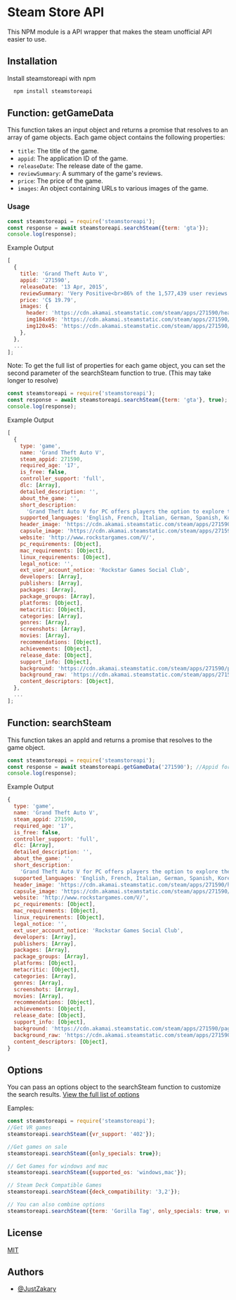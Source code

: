 # Steam Store API

This NPM module is a API wrapper that makes the steam unofficial API easier to use.

## Installation

Install steamstoreapi with npm

```bash
  npm install steamstoreapi
```

## Function: getGameData

This function takes an input object and returns a promise that resolves to an array of game objects. Each game object contains the following properties:

- `title`: The title of the game.
- `appid`: The application ID of the game.
- `releaseDate`: The release date of the game.
- `reviewSummary`: A summary of the game's reviews.
- `price`: The price of the game.
- `images`: An object containing URLs to various images of the game.

### Usage

```javascript
const steamstoreapi = require('steamstoreapi');
const response = await steamstoreapi.searchSteam({term: 'gta'});
console.log(response);
```

Example Output

```js
[
  {
    title: 'Grand Theft Auto V',
    appid: '271590',
    releaseDate: '13 Apr, 2015',
    reviewSummary: 'Very Positive<br>86% of the 1,577,439 user reviews for this game are positive.',
    price: 'C$ 19.79',
    images: {
      header: 'https://cdn.akamai.steamstatic.com/steam/apps/271590/header.jpg',
      img184x69: 'https://cdn.akamai.steamstatic.com/steam/apps/271590/capsule_184x69.jpg',
      img120x45: 'https://cdn.akamai.steamstatic.com/steam/apps/271590/capsule_sm_120.jpg',
    },
  },
  ...
];
```

Note: To get the full list of properties for each game object, you can set the second parameter of the searchSteam function to true. (This may take longer to resolve)

```javascript
const steamstoreapi = require('steamstoreapi');
const response = await steamstoreapi.searchSteam({term: 'gta'}, true);
console.log(response);
```

Example Output

```js
[
  {
    type: 'game',
    name: 'Grand Theft Auto V',
    steam_appid: 271590,
    required_age: '17',
    is_free: false,
    controller_support: 'full',
    dlc: [Array],
    detailed_description: '',
    about_the_game: '',
    short_description:
      'Grand Theft Auto V for PC offers players the option to explore the award-winning world of Los Santos and Blaine County in resolutions of up to 4k and beyond.',
    supported_languages: 'English, French, Italian, German, Spanish, Korean, Polish, Portuguese - Brazil, Russian, Chinese, Japanese, Spanish - Latin America',
    header_image: 'https://cdn.akamai.steamstatic.com/steam/apps/271590/header.jpg?t=1706131787',
    capsule_image: 'https://cdn.akamai.steamstatic.com/steam/apps/271590/capsule_231x87.jpg?t=1706131787',
    website: 'http://www.rockstargames.com/V/',
    pc_requirements: [Object],
    mac_requirements: [Object],
    linux_requirements: [Object],
    legal_notice: '',
    ext_user_account_notice: 'Rockstar Games Social Club',
    developers: [Array],
    publishers: [Array],
    packages: [Array],
    package_groups: [Array],
    platforms: [Object],
    metacritic: [Object],
    categories: [Array],
    genres: [Array],
    screenshots: [Array],
    movies: [Array],
    recommendations: [Object],
    achievements: [Object],
    release_date: [Object],
    support_info: [Object],
    background: 'https://cdn.akamai.steamstatic.com/steam/apps/271590/page_bg_generated_v6b.jpg?t=1706131787',
    background_raw: 'https://cdn.akamai.steamstatic.com/steam/apps/271590/page_bg_generated.jpg?t=1706131787',
    content_descriptors: [Object],
  },
  ...
];
```

## Function: searchSteam

This function takes an appId and returns a promise that resolves to the game object.

```js
const steamstoreapi = require('steamstoreapi');
const response = await steamstoreapi.getGameData('271590'); //Appid for GTA V
console.log(response);
```

Example Output

```js
{
  type: 'game',
  name: 'Grand Theft Auto V',
  steam_appid: 271590,
  required_age: '17',
  is_free: false,
  controller_support: 'full',
  dlc: [Array],
  detailed_description: '',
  about_the_game: '',
  short_description:
    'Grand Theft Auto V for PC offers players the option to explore the award-winning world of Los Santos and Blaine County in resolutions of up to 4k and beyond.',
  supported_languages: 'English, French, Italian, German, Spanish, Korean, Polish, Portuguese - Brazil, Russian, Chinese, Japanese, Spanish - Latin America',
  header_image: 'https://cdn.akamai.steamstatic.com/steam/apps/271590/header.jpg?t=1706131787',
  capsule_image: 'https://cdn.akamai.steamstatic.com/steam/apps/271590/capsule_231x87.jpg?t=1706131787',
  website: 'http://www.rockstargames.com/V/',
  pc_requirements: [Object],
  mac_requirements: [Object],
  linux_requirements: [Object],
  legal_notice: '',
  ext_user_account_notice: 'Rockstar Games Social Club',
  developers: [Array],
  publishers: [Array],
  packages: [Array],
  package_groups: [Array],
  platforms: [Object],
  metacritic: [Object],
  categories: [Array],
  genres: [Array],
  screenshots: [Array],
  movies: [Array],
  recommendations: [Object],
  achievements: [Object],
  release_date: [Object],
  support_info: [Object],
  background: 'https://cdn.akamai.steamstatic.com/steam/apps/271590/page_bg_generated_v6b.jpg?t=1706131787',
  background_raw: 'https://cdn.akamai.steamstatic.com/steam/apps/271590/page_bg_generated.jpg?t=1706131787',
  content_descriptors: [Object],
}

```

## Options

You can pass an options object to the searchSteam function to customize the search results. [View the full list of options](https://github.com/JustZakary/steamstoreapi/blob/main/OPTIONS.MD)

Eamples:

```javascript
const steamstoreapi = require('steamstoreapi');
//Get VR games
steamstoreapi.searchSteam({vr_support: '402'});

//Get games on sale
steamstoreapi.searchSteam({only_specials: true});

// Get Games for windows and mac
steamstoreapi.searchSteam({supported_os: 'windows,mac'});

// Steam Deck Compatible Games
steamstoreapi.searchSteam({deck_compatibility: '3,2'});

// You can also combine options
steamstoreapi.searchSteam({term: 'Gorilla Tag', only_specials: true, vr_support: '402'}); //
```

## License

[MIT](https://choosealicense.com/licenses/mit/)

## Authors

- [@JustZakary](https://www.github.com/justzakary)
